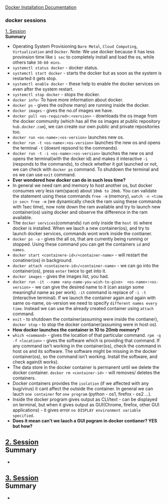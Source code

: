 [Docker Installation Documentation](https://docs.docker.com/engine/install/ubuntu/)

### docker sessions     

[1. Session](https://www.youtube.com/watch?v=-lpDRE3Fcj0&feature=youtu.be)      
**Summary** 
-  Operating System Provisioning `Bare Metal`, `Cloud Computing`, `Virtualization` and `Docker`.
Note: We use docker because it has less provinsion time like `1 sec` to completely install and load the os, while others take `30-60 mins`.
-  `systemctl status docker` - docker status.
-  `systemctl start docker` - starts the docker but as soon as the system is restarted it gets stop.
-  `systemctl enable docker` - these help to enable the docker services on even after the system restart.
-  `systemctl stop docker` - stops the docker.
-  `docker info`- To have more information about docker.
-  `docker ps` - gives the os(how many) are running inside the docker.
-  `docker images` - gives the no.of images we have.
-  `docker pull <os-required>:<version>` - downloads the os image from the docker community (which has all the os images at public repository `hub.docker.com`),  we can create our own public and private repositories too.
-  `docker run <os-name>:<os-version>` launches new os.
-  `docker run -t <os-name>:<os-version>` launches the new os and opens the terminal `-t` (doesnt repsond to the commands).
-  `docker run -t -i <os-name>:<os-version>` launches the new os and opens the terminal(with the docker id) and makes it interactive `-i` (responds to the commands), to check whether it got launched or not, we can check with `docker ps` command. To shutdown the terminal and os we can use `exit` command.
-  **Ever wondered how docker can do in such less time?**
-  In general we need ram and memory to host another os, but docker consumes very less ram(space) about `10mb to 20mb`. You can validate the statement using these commands  `free -m` (memory), `watch -n <time in sec> free -m` (we dynamically check the ram using these commands with 1sec time), now note down the ram available and try to launch new container(os) using docker and observe the difference in the ram available.
-  The `docker services`(commands) run only inside the `host OS` where docker is installed. When we lauch a new container(os), and try to launch docker services, commands wont work inside the contianer.
-  `docker ps -a` - gives the all os, that are currently being running or stopped. Using these command you can get the containers `id` and `names`.
-  `docker start <containere-id>/<container-name>` -  will restart the conatiner(os) in background.
-  `docker attach <containere-id>/<container-name>` -  we can go into the container(os), press `enter` twice to get into it.
-  `docker images` - gives the images list, you had.
-  `docker run -it --name <any-name-you-wish-to-give>  <os-name>:<os-version>` -  we can give the desired name to it (can assign some meaningful name as per work). `-it` command is replace of `-i -t` (interactive terminal). If we launch the container again and again with same os-name, os-version we need to specify `different names every time`. Instead we can use the already created container using `attach` command.
-  `exit` -  to shutdown the container(assuming were inside the contianer), `docker stop` -  to stop the docker contianer(assuming were in host os).
-  **How docker launches the container in 10 to 20mb memory?**
-  `which <command>` - gives the location of that particular command. `rpm -q -f <location>` - gives the software which is providing that command. If any command isn't working in the container(os), check the command in host os and its software. The software might be missing in the docker container(os), so the command isn't working. Install the software, and check again(it works).
-  The data store in the docker container is permanent until we delete the docker container. `docker rm <container-id>` - will removes/ deletes the containers.
-  Docker containers provides the `isolation` (if we affected with any bug/virus) it cant affect the outside the container. In general we can lauch `one container` for `one program` (python - os1, firefox - os2 ...).
-  Inside the docker program gives output as CLI/text - can be displayed on terminal, but when it gives output as GUI(Chrome, firefox, other GUI applications) - it gives error `no DISPLAY environment variable specified`.
-  **Does it mean can't we lauch a GUI pogram in docker contianer? YES but how?** 


[2. Session](https://www.youtube.com/watch?v=YCIf4Aj7Uoc&feature=youtu.be)      
**Summary**  
-  
-  


[3. Session](https://www.youtube.com/watch?v=wmGgmaMmPEQ&feature=youtu.be)      
**Summary**  
-  
-  